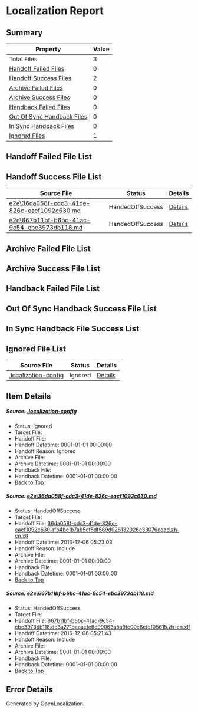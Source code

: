 # <a name='report-top'></a> Localization Report

## Summary
 Property | Value 
 -------- | ----- 
 Total Files | 3
[ Handoff Failed Files ](#handoff-failed-list)| 0
[ Handoff Success Files ](#handoff-success-list)| 2
[ Archive Failed Files ](#archive-failed-list)| 0
[ Archive Success Files ](#archive-success-list)| 0
[ Handback Failed Files ](#handback-failed-list)| 0
[ Out Of Sync Handback Files ](#outofsync-handback-success-list)| 0
[ In Sync Handback Files ](#insync-handback-success-list)| 0
[ Ignored Files ](#ignored-list)| 1

## <a name='handoff-failed-list'></a> Handoff Failed File List

## <a name='handoff-success-list'></a> Handoff Success File List
 Source File | Status | Details 
 ----------- | ------ | ------- 
 [e2e\36da058f-cdc3-41de-826c-eacf1092c630.md](https://github.com/OpenLocalizationTestOrg/ol-test0/blob/02204ecf720bf3eec67f8829037f1d70e6b9b078/e2e/36da058f-cdc3-41de-826c-eacf1092c630.md) | HandedOffSuccess | [Details](#dfac5caf77090cf78b18e3441c66c87bbd8bcba71)
 [e2e\667b11bf-b6bc-41ac-9c54-ebc3973db118.md](https://github.com/OpenLocalizationTestOrg/ol-test0/blob/02204ecf720bf3eec67f8829037f1d70e6b9b078/e2e/667b11bf-b6bc-41ac-9c54-ebc3973db118.md) | HandedOffSuccess | [Details](#daa31bf5593acd1cc164492bdb9a6107faa688852)

## <a name='archive-failed-list'></a> Archive Failed File List

## <a name='archive-success-list'></a> Archive Success File List

## <a name='handback-failed-list'></a> Handback Failed File List

## <a name='outofsync-handback-success-list'></a> Out Of Sync Handback Success File List

## <a name='insync-handback-success-list'></a> In Sync Handback File Success List

## <a name='ignored-list'></a> Ignored File List
 Source File | Status | Details 
 ----------- | ------ | ------- 
 [.localization-config](https://github.com/OpenLocalizationTestOrg/ol-test0/blob/02204ecf720bf3eec67f8829037f1d70e6b9b078/.localization-config) | Ignored | [Details](#c268a05ecaa7ec85942ed632c29928ee5bd6da8d0)

## Item Details
##### <a name='c268a05ecaa7ec85942ed632c29928ee5bd6da8d0'></a> Source: [.localization-config](https://github.com/OpenLocalizationTestOrg/ol-test0/blob/02204ecf720bf3eec67f8829037f1d70e6b9b078/.localization-config)
* Status: Ignored
* Target File: 
* Handoff File: 
* Handoff Datetime: 0001-01-01 00:00:00
* Handoff Reason: Ignored
* Archive File: 
* Archive Datetime: 0001-01-01 00:00:00
* Handback File: 
* Handback Datetime: 0001-01-01 00:00:00
* [Back to Top](#report-top)

##### <a name='dfac5caf77090cf78b18e3441c66c87bbd8bcba71'></a> Source: [e2e\36da058f-cdc3-41de-826c-eacf1092c630.md](https://github.com/OpenLocalizationTestOrg/ol-test0/blob/02204ecf720bf3eec67f8829037f1d70e6b9b078/e2e/36da058f-cdc3-41de-826c-eacf1092c630.md)
* Status: HandedOffSuccess
* Target File: 
* Handoff File: [36da058f-cdc3-41de-826c-eacf1092c630.afb4be1b7ab5cf5df569d026132026e33076cdad.zh-cn.xlf](https://github.com/OpenLocalizationTestOrg/ol-test0-handoff/blob/becc059d536c486b3d388f43c9e24f545f44e464/ol-handoff/OpenLocalizationTestOrg/ol-test0-zhcn/shujia/mt/36da058f-cdc3-41de-826c-eacf1092c630.afb4be1b7ab5cf5df569d026132026e33076cdad.zh-cn.xlf)
* Handoff Datetime: 2016-12-06 05:23:03
* Handoff Reason: Include
* Archive File: 
* Archive Datetime: 0001-01-01 00:00:00
* Handback File: 
* Handback Datetime: 0001-01-01 00:00:00
* [Back to Top](#report-top)

##### <a name='daa31bf5593acd1cc164492bdb9a6107faa688852'></a> Source: [e2e\667b11bf-b6bc-41ac-9c54-ebc3973db118.md](https://github.com/OpenLocalizationTestOrg/ol-test0/blob/02204ecf720bf3eec67f8829037f1d70e6b9b078/e2e/667b11bf-b6bc-41ac-9c54-ebc3973db118.md)
* Status: HandedOffSuccess
* Target File: 
* Handoff File: [667b11bf-b6bc-41ac-9c54-ebc3973db118.dc3a271baaacfe6e99063a5a9fc00c8cfef05615.zh-cn.xlf](https://github.com/OpenLocalizationTestOrg/ol-test0-handoff/blob/a3816830b7fcdeb3b61c10d3b935287a0e6c3fa5/ol-handoff/OpenLocalizationTestOrg/ol-test0-zhcn/shujia/mt/667b11bf-b6bc-41ac-9c54-ebc3973db118.dc3a271baaacfe6e99063a5a9fc00c8cfef05615.zh-cn.xlf)
* Handoff Datetime: 2016-12-06 05:21:43
* Handoff Reason: Include
* Archive File: 
* Archive Datetime: 0001-01-01 00:00:00
* Handback File: 
* Handback Datetime: 0001-01-01 00:00:00
* [Back to Top](#report-top)


## Error Details

Generated by OpenLocalization.

